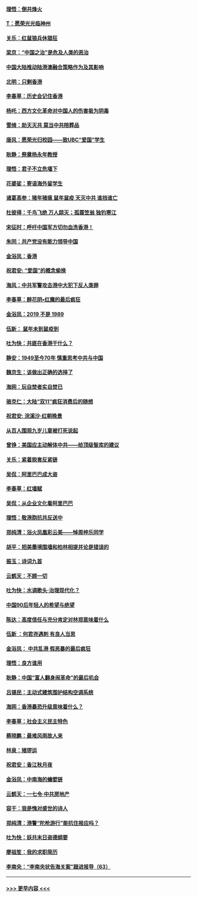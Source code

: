 #### [理悟：倒共烽火](../pages/nsc993/n11668844.md?t=11211044) 
#### [T：愿荣光光临神州](../pages/nsc993/n11668421.md?t=11211044) 
#### [关乐：红鼠狼兵休猖狂](../pages/nsc993/n11668378.md?t=11211044) 
#### [梁京：“中国之治”是危及人类的恶治](../pages/nsc993/n11668328.md?t=11211044) 
#### [中国大陆推动陆港澳融合策略作为及其影响](../pages/nsc993/n11668157.md?t=11211044) 
#### [北明：只剩香港](../pages/nsc993/n11668002.md?t=11211044) 
#### [李春草：历史会记住香港](../pages/nsc993/n11667927.md?t=11211044) 
#### [杨吒：西方文化革命对中国人的伤害极为阴毒](../pages/nsc993/n11664521.md?t=11211044) 
#### [雪绮：助天灭共 莫当中共陪葬品](../pages/nsc993/n11662650.md?t=11211044) 
#### [唐风：愿荣光归校园——致UBC“爱国”学生](../pages/nsc993/n11662194.md?t=11211044) 
#### [耿静：祭奠杨永年教授](../pages/nsc993/n11662514.md?t=11211044) 
#### [理悟：君子不立危墙下](../pages/nsc993/n11662172.md?t=11211044) 
#### [花婆娑：寄语海外留学生](../pages/nsc993/n11662121.md?t=11211044) 
#### [诸葛高参：猪年猪瘟 鼠年鼠疫 天灭中共 谁挡谁亡](../pages/nsc993/n11661980.md?t=11211044) 
#### [杜彼得：千鸟飞绝 万人踪灭；孤蓑笠翁 独钓寒江](../pages/nsc993/n11661170.md?t=11211044) 
#### [宋征时：呼吁中国军方切勿血洗香港！](../pages/nsc993/n11415318.md?t=11211044) 
#### [朱同：共产党没有能力领导中国](../pages/nsc993/n11660421.md?t=11211044) 
#### [金浴凤：香港](../pages/nsc993/n11660419.md?t=11211044) 
#### [祝君安: “爱国”的概念偷换](../pages/nsc993/n11659706.md?t=11211044) 
#### [海风：中共军警攻击港中大犯下反人类罪](../pages/nsc993/n11659632.md?t=11211044) 
#### [李春草：醉花阴•红魔的最后疯狂](../pages/nsc993/n11659287.md?t=11211044) 
#### [金浴凤：2019 不是 1989](../pages/nsc993/n11657663.md?t=11211044) 
#### [伍新： 鼠年未到鼠疫到](../pages/nsc993/n11655098.md?t=11211044) 
#### [吐为快：共匪在香港干什么？](../pages/nsc993/n11654891.md?t=11211044) 
#### [静安：1949至今70年 慎重思考中共与中国](../pages/nsc993/n11651244.md?t=11211044) 
#### [魏京生：该做出正确的选择了](../pages/nsc993/n11653084.md?t=11211044) 
#### [海网：玩自焚者实自焚已](../pages/nsc993/n11652423.md?t=11211044) 
#### [骆克仁：大陆“双11”疯狂消费后的随想](../pages/nsc993/n11652305.md?t=11211044) 
#### [祝君安: 浣溪沙·红朝晚景](../pages/nsc993/n11652258.md?t=11211044) 
#### [从百人围观九岁儿童被打死说起](../pages/nsc993/n11651030.md?t=11211044) 
#### [曾铮：美国应主动解体中共——给顶级智库的建议](../pages/nsc993/n11649888.md?t=11211044) 
#### [关乐：紧着脱套反紧链](../pages/nsc993/n11649069.md?t=11211044) 
#### [吴侃：阿里巴巴成大盗](../pages/nsc993/n11645523.md?t=11211044) 
#### [李春草：红墙赋](../pages/nsc993/n11646389.md?t=11211044) 
#### [吴侃：从企业文化看阿里巴巴](../pages/nsc993/n11645476.md?t=11211044) 
#### [理悟：敬港胞抗共反送中](../pages/nsc993/n11645466.md?t=11211044) 
#### [郑纯清：浴火凤凰彩云美——悼周梓乐同学](../pages/nsc993/n11645155.md?t=11211044) 
#### [胡平：把美墨境围墙和柏林相提并论是错误的](../pages/nsc993/n11645134.md?t=11211044) 
#### [振玉：诗词九首](../pages/nsc993/n11644081.md?t=11211044) 
#### [云鹤天：不顾一切](../pages/nsc993/n11643508.md?t=11211044) 
#### [吐为快：水调歌头·治理现代化？](../pages/nsc993/n11643485.md?t=11211044) 
#### [中国90后年轻人的希望与绝望](../pages/nsc993/n11642317.md?t=11211044) 
#### [陈达：高度信任与充分肯定对林郑意味着什么](../pages/nsc993/n11641441.md?t=11211044) 
#### [伍新 ：何君尧遇刺 有良人当思](../pages/nsc993/n11641503.md?t=11211044) 
#### [金浴凤： 中共乱港  假恶暴的最后疯狂](../pages/nsc993/n11641495.md?t=11211044) 
#### [理悟：良方谁用](../pages/nsc993/n11641463.md?t=11211044) 
#### [耿静：中国“富人翻身闹革命”的最后机会](../pages/nsc993/n11640655.md?t=11211044) 
#### [吕锡民：主动式建筑围护结构空调系统](../pages/nsc993/n11640168.md?t=11211044) 
#### [海网：香港暴恐升级意味着什么？](../pages/nsc993/n11635904.md?t=11211044) 
#### [李春草：社会主义民主特色](../pages/nsc993/n11634657.md?t=11211044) 
#### [蔡晓鹏：最难风雨故人来](../pages/nsc993/n11633145.md?t=11211044) 
#### [林泉：猪猡运](../pages/nsc993/n11631469.md?t=11211044) 
#### [祝君安：香江秋月夜](../pages/nsc993/n11631440.md?t=11211044) 
#### [金浴凤：中南海的蟾嬖链](../pages/nsc993/n11631290.md?t=11211044) 
#### [云鹤天：一七令·中共房地产](../pages/nsc993/n11630084.md?t=11211044) 
#### [容干：我是愧对盛世的诗人](../pages/nsc993/n11630059.md?t=11211044) 
#### [郑纯清：港警“陀枪游行”能抗住报应吗？](../pages/nsc993/n11629999.md?t=11211044) 
#### [吐为快：妖共末日盗德纲要](../pages/nsc993/n11628610.md?t=11211044) 
#### [廖祖笙：我的求职简历](../pages/nsc993/n11628492.md?t=11211044) 
#### [李南央：“李南央状告海关案”跟进报导（63）](../pages/nsc993/n11627039.md?t=11211044) 

----
#### [ >>> 更早内容 <<< ](../indexes/nsc993-earlier.md)
